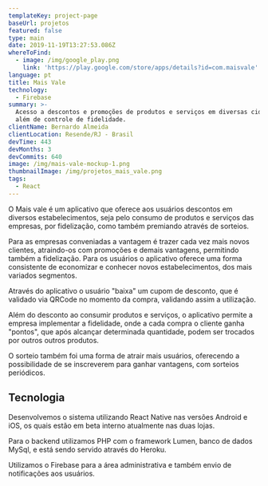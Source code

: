 ```yaml
---
templateKey: project-page
baseUrl: projetos
featured: false
type: main
date: 2019-11-19T13:27:53.086Z
whereToFind:
  - image: /img/google_play.png
    link: 'https://play.google.com/store/apps/details?id=com.maisvale'
language: pt
title: Mais Vale
technology:
  - Firebase
summary: >-
  Acesso a descontos e promoções de produtos e serviços em diversas cidades,
  além de controle de fidelidade.
clientName: Bernardo Almeida
clientLocation: Resende/RJ - Brasil
devTime: 443
devMonths: 3
devCommits: 640
image: /img/mais-vale-mockup-1.png
thumbnailImage: /img/projetos_mais_vale.png
tags:
  - React
---
```

O Mais vale é um aplicativo que oferece aos usuários descontos em diversos estabelecimentos, seja pelo consumo de produtos e serviços das empresas, por fidelização, como também premiando através de sorteios.

Para as empresas conveniadas a vantagem é trazer cada vez mais novos clientes, atraindo-os com promoções e demais vantagens, permitindo também a fidelização. Para os usuários o aplicativo oferece uma forma consistente de economizar e conhecer novos estabelecimentos, dos mais variados segmentos.

Através do aplicativo o usuário "baixa" um cupom de desconto, que é validado via QRCode no momento da compra, validando assim a utilização.

Além do desconto ao consumir produtos e serviços, o aplicativo permite a empresa implementar a fidelidade, onde a cada compra o cliente ganha "pontos", que após alcançar determinada quantidade, podem ser trocados por outros outros produtos.

O sorteio também foi uma forma de atrair mais usuários, oferecendo a possibilidade de se inscreverem para ganhar vantagens, com sorteios periódicos.

## Tecnologia

Desenvolvemos o sistema utilizando React Native nas versões Android e iOS, os quais estão em beta interno atualmente nas duas lojas.

Para o backend utilizamos PHP com o framework Lumen, banco de dados MySql, e está sendo servido através do Heroku.

Utilizamos o Firebase para a área administrativa e também envio de notificações aos usuários.
